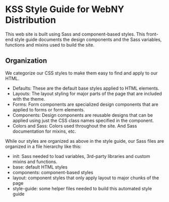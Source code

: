 # KSS Style Guide for WebNY Distribution

This web site is built using Sass and component-based styles. This front-end style guide documents the design components and the Sass variables, functions and mixins used to build the site.

## Organization

We categorize our CSS styles to make them easy to find and apply to our HTML.

- Defaults: These are the default base styles applied to HTML elements.
- Layouts: The layout styling for major parts of the page that are included with the theme.
- Forms: Form components are specialized design components that are applied to forms or form elements.
- Components: Design components are reusable designs that can be applied using just the CSS class names specified in the component.
- Colors and Sass: Colors used throughout the site. And Sass documentation for mixins, etc.

While our styles are organized as above in the style guide, our Sass files are organized in a file hierarchy like this:

- init: Sass needed to load variables, 3rd-party libraries and custom mixins and
  functions.
- base: default HTML styles
- components: component-based styles
- layout: component styles that only apply layout to major chunks of the page
- style-guide: some helper files needed to build this automated style guide
